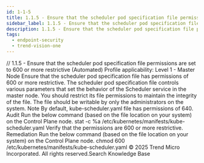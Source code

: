 ```yaml
---
id: 1-1-5
title: 1.1.5 - Ensure that the scheduler pod specification file permissions are set to 600 or more restrictive (Automated)
sidebar_label: 1.1.5 - Ensure that the scheduler pod specification file permissions are set to 600 or more restrictive (Automated)
description: 1.1.5 - Ensure that the scheduler pod specification file permissions are set to 600 or more restrictive (Automated)
tags:
  - endpoint-security
  - trend-vision-one
---
```


/*<![CDATA[*/ $('#title').html($('meta[name=map-description]').attr('content')); /*]]>*/ 1.1.5 - Ensure that the scheduler pod specification file permissions are set to 600 or more restrictive (Automated) Profile applicability: Level 1 - Master Node Ensure that the scheduler pod specification file has permissions of 600 or more restrictive. The scheduler pod specification file controls various parameters that set the behavior of the Scheduler service in the master node. You should restrict its file permissions to maintain the integrity of the file. The file should be writable by only the administrators on the system. Note By default, kube-scheduler.yaml file has permissions of 640. Audit Run the below command (based on the file location on your system) on the Control Plane node. stat -c %a /etc/kubernetes/manifests/kube-scheduler.yaml Verify that the permissions are 600 or more restrictive. Remediation Run the below command (based on the file location on your system) on the Control Plane node. chmod 600 /etc/kubernetes/manifests/kube-scheduler.yaml © 2025 Trend Micro Incorporated. All rights reserved.Search Knowledge Base